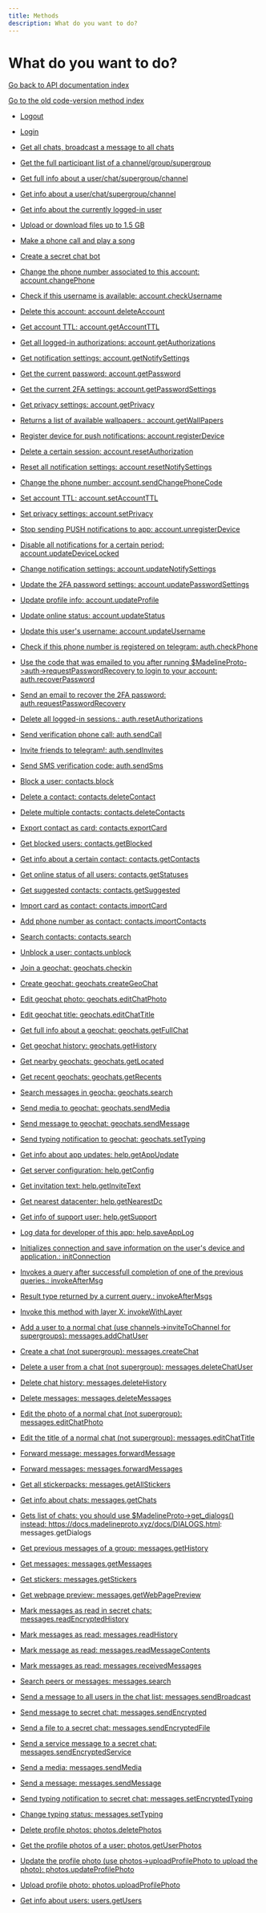 ```yaml
---
title: Methods
description: What do you want to do?
---
```

# What do you want to do?  
[Go back to API documentation index](..)  

[Go to the old code-version method index](api_README.md)  

* [Logout](https://docs.madelineproto.xyz/logout.html)

* [Login](https://docs.madelineproto.xyz/docs/LOGIN.html)

* [Get all chats, broadcast a message to all chats](https://docs.madelineproto.xyz/docs/DIALOGS.html)

* [Get the full participant list of a channel/group/supergroup](https://docs.madelineproto.xyz/get_pwr_chat.html)

* [Get full info about a user/chat/supergroup/channel](https://docs.madelineproto.xyz/get_full_info.html)

* [Get info about a user/chat/supergroup/channel](https://docs.madelineproto.xyz/get_info.html)

* [Get info about the currently logged-in user](https://docs.madelineproto.xyz/get_self.html)

* [Upload or download files up to 1.5 GB](https://docs.madelineproto.xyz/docs/FILES.html)

* [Make a phone call and play a song](https://docs.madelineproto.xyz/docs/CALLS.html)

* [Create a secret chat bot](https://docs.madelineproto.xyz/docs/SECRET_CHATS.html)

* <a href="account_changePhone.html" name="account_changePhone">Change the phone number associated to this account: account.changePhone</a>  

* <a href="account_checkUsername.html" name="account_checkUsername">Check if this username is available: account.checkUsername</a>  

* <a href="account_deleteAccount.html" name="account_deleteAccount">Delete this account: account.deleteAccount</a>  

* <a href="account_getAccountTTL.html" name="account_getAccountTTL">Get account TTL: account.getAccountTTL</a>  

* <a href="account_getAuthorizations.html" name="account_getAuthorizations">Get all logged-in authorizations: account.getAuthorizations</a>  

* <a href="account_getNotifySettings.html" name="account_getNotifySettings">Get notification settings: account.getNotifySettings</a>  

* <a href="account_getPassword.html" name="account_getPassword">Get the current password: account.getPassword</a>  

* <a href="account_getPasswordSettings.html" name="account_getPasswordSettings">Get the current 2FA settings: account.getPasswordSettings</a>  

* <a href="account_getPrivacy.html" name="account_getPrivacy">Get privacy settings: account.getPrivacy</a>  

* <a href="account_getWallPapers.html" name="account_getWallPapers">Returns a list of available wallpapers.: account.getWallPapers</a>  

* <a href="account_registerDevice.html" name="account_registerDevice">Register device for push notifications: account.registerDevice</a>  

* <a href="account_resetAuthorization.html" name="account_resetAuthorization">Delete a certain session: account.resetAuthorization</a>  

* <a href="account_resetNotifySettings.html" name="account_resetNotifySettings">Reset all notification settings: account.resetNotifySettings</a>  

* <a href="account_sendChangePhoneCode.html" name="account_sendChangePhoneCode">Change the phone number: account.sendChangePhoneCode</a>  

* <a href="account_setAccountTTL.html" name="account_setAccountTTL">Set account TTL: account.setAccountTTL</a>  

* <a href="account_setPrivacy.html" name="account_setPrivacy">Set privacy settings: account.setPrivacy</a>  

* <a href="account_unregisterDevice.html" name="account_unregisterDevice">Stop sending PUSH notifications to app: account.unregisterDevice</a>  

* <a href="account_updateDeviceLocked.html" name="account_updateDeviceLocked">Disable all notifications for a certain period: account.updateDeviceLocked</a>  

* <a href="account_updateNotifySettings.html" name="account_updateNotifySettings">Change notification settings: account.updateNotifySettings</a>  

* <a href="account_updatePasswordSettings.html" name="account_updatePasswordSettings">Update the 2FA password settings: account.updatePasswordSettings</a>  

* <a href="account_updateProfile.html" name="account_updateProfile">Update profile info: account.updateProfile</a>  

* <a href="account_updateStatus.html" name="account_updateStatus">Update online status: account.updateStatus</a>  

* <a href="account_updateUsername.html" name="account_updateUsername">Update this user's username: account.updateUsername</a>  

* <a href="auth_checkPhone.html" name="auth_checkPhone">Check if this phone number is registered on telegram: auth.checkPhone</a>  

* <a href="auth_recoverPassword.html" name="auth_recoverPassword">Use the code that was emailed to you after running $MadelineProto->auth->requestPasswordRecovery to login to your account: auth.recoverPassword</a>  

* <a href="auth_requestPasswordRecovery.html" name="auth_requestPasswordRecovery">Send an email to recover the 2FA password: auth.requestPasswordRecovery</a>  

* <a href="auth_resetAuthorizations.html" name="auth_resetAuthorizations">Delete all logged-in sessions.: auth.resetAuthorizations</a>  

* <a href="auth_sendCall.html" name="auth_sendCall">Send verification phone call: auth.sendCall</a>  

* <a href="auth_sendInvites.html" name="auth_sendInvites">Invite friends to telegram!: auth.sendInvites</a>  

* <a href="auth_sendSms.html" name="auth_sendSms">Send SMS verification code: auth.sendSms</a>  

* <a href="contacts_block.html" name="contacts_block">Block a user: contacts.block</a>  

* <a href="contacts_deleteContact.html" name="contacts_deleteContact">Delete a contact: contacts.deleteContact</a>  

* <a href="contacts_deleteContacts.html" name="contacts_deleteContacts">Delete multiple contacts: contacts.deleteContacts</a>  

* <a href="contacts_exportCard.html" name="contacts_exportCard">Export contact as card: contacts.exportCard</a>  

* <a href="contacts_getBlocked.html" name="contacts_getBlocked">Get blocked users: contacts.getBlocked</a>  

* <a href="contacts_getContacts.html" name="contacts_getContacts">Get info about a certain contact: contacts.getContacts</a>  

* <a href="contacts_getStatuses.html" name="contacts_getStatuses">Get online status of all users: contacts.getStatuses</a>  

* <a href="contacts_getSuggested.html" name="contacts_getSuggested">Get suggested contacts: contacts.getSuggested</a>  

* <a href="contacts_importCard.html" name="contacts_importCard">Import card as contact: contacts.importCard</a>  

* <a href="contacts_importContacts.html" name="contacts_importContacts">Add phone number as contact: contacts.importContacts</a>  

* <a href="contacts_search.html" name="contacts_search">Search contacts: contacts.search</a>  

* <a href="contacts_unblock.html" name="contacts_unblock">Unblock a user: contacts.unblock</a>  

* <a href="geochats_checkin.html" name="geochats_checkin">Join a geochat: geochats.checkin</a>  

* <a href="geochats_createGeoChat.html" name="geochats_createGeoChat">Create geochat: geochats.createGeoChat</a>  

* <a href="geochats_editChatPhoto.html" name="geochats_editChatPhoto">Edit geochat photo: geochats.editChatPhoto</a>  

* <a href="geochats_editChatTitle.html" name="geochats_editChatTitle">Edit geochat title: geochats.editChatTitle</a>  

* <a href="geochats_getFullChat.html" name="geochats_getFullChat">Get full info about a geochat: geochats.getFullChat</a>  

* <a href="geochats_getHistory.html" name="geochats_getHistory">Get geochat history: geochats.getHistory</a>  

* <a href="geochats_getLocated.html" name="geochats_getLocated">Get nearby geochats: geochats.getLocated</a>  

* <a href="geochats_getRecents.html" name="geochats_getRecents">Get recent geochats: geochats.getRecents</a>  

* <a href="geochats_search.html" name="geochats_search">Search messages in geocha: geochats.search</a>  

* <a href="geochats_sendMedia.html" name="geochats_sendMedia">Send media to geochat: geochats.sendMedia</a>  

* <a href="geochats_sendMessage.html" name="geochats_sendMessage">Send message to geochat: geochats.sendMessage</a>  

* <a href="geochats_setTyping.html" name="geochats_setTyping">Send typing notification to geochat: geochats.setTyping</a>  

* <a href="help_getAppUpdate.html" name="help_getAppUpdate">Get info about app updates: help.getAppUpdate</a>  

* <a href="help_getConfig.html" name="help_getConfig">Get server configuration: help.getConfig</a>  

* <a href="help_getInviteText.html" name="help_getInviteText">Get invitation text: help.getInviteText</a>  

* <a href="help_getNearestDc.html" name="help_getNearestDc">Get nearest datacenter: help.getNearestDc</a>  

* <a href="help_getSupport.html" name="help_getSupport">Get info of support user: help.getSupport</a>  

* <a href="help_saveAppLog.html" name="help_saveAppLog">Log data for developer of this app: help.saveAppLog</a>  

* <a href="initConnection.html" name="initConnection">Initializes connection and save information on the user's device and application.: initConnection</a>  

* <a href="invokeAfterMsg.html" name="invokeAfterMsg">Invokes a query after successfull completion of one of the previous queries.: invokeAfterMsg</a>  

* <a href="invokeAfterMsgs.html" name="invokeAfterMsgs">Result type returned by a current query.: invokeAfterMsgs</a>  

* <a href="invokeWithLayer.html" name="invokeWithLayer">Invoke this method with layer X: invokeWithLayer</a>  

* <a href="messages_addChatUser.html" name="messages_addChatUser">Add a user to a normal chat (use channels->inviteToChannel for supergroups): messages.addChatUser</a>  

* <a href="messages_createChat.html" name="messages_createChat">Create a chat (not supergroup): messages.createChat</a>  

* <a href="messages_deleteChatUser.html" name="messages_deleteChatUser">Delete a user from a chat (not supergroup): messages.deleteChatUser</a>  

* <a href="messages_deleteHistory.html" name="messages_deleteHistory">Delete chat history: messages.deleteHistory</a>  

* <a href="messages_deleteMessages.html" name="messages_deleteMessages">Delete messages: messages.deleteMessages</a>  

* <a href="messages_editChatPhoto.html" name="messages_editChatPhoto">Edit the photo of a normal chat (not supergroup): messages.editChatPhoto</a>  

* <a href="messages_editChatTitle.html" name="messages_editChatTitle">Edit the title of a normal chat (not supergroup): messages.editChatTitle</a>  

* <a href="messages_forwardMessage.html" name="messages_forwardMessage">Forward message: messages.forwardMessage</a>  

* <a href="messages_forwardMessages.html" name="messages_forwardMessages">Forward messages: messages.forwardMessages</a>  

* <a href="messages_getAllStickers.html" name="messages_getAllStickers">Get all stickerpacks: messages.getAllStickers</a>  

* <a href="messages_getChats.html" name="messages_getChats">Get info about chats: messages.getChats</a>  

* <a href="messages_getDialogs.html" name="messages_getDialogs">Gets list of chats: you should use $MadelineProto->get_dialogs() instead: https://docs.madelineproto.xyz/docs/DIALOGS.html: messages.getDialogs</a>  

* <a href="messages_getHistory.html" name="messages_getHistory">Get previous messages of a group: messages.getHistory</a>  

* <a href="messages_getMessages.html" name="messages_getMessages">Get messages: messages.getMessages</a>  

* <a href="messages_getStickers.html" name="messages_getStickers">Get stickers: messages.getStickers</a>  

* <a href="messages_getWebPagePreview.html" name="messages_getWebPagePreview">Get webpage preview: messages.getWebPagePreview</a>  

* <a href="messages_readEncryptedHistory.html" name="messages_readEncryptedHistory">Mark messages as read in secret chats: messages.readEncryptedHistory</a>  

* <a href="messages_readHistory.html" name="messages_readHistory">Mark messages as read: messages.readHistory</a>  

* <a href="messages_readMessageContents.html" name="messages_readMessageContents">Mark message as read: messages.readMessageContents</a>  

* <a href="messages_receivedMessages.html" name="messages_receivedMessages">Mark messages as read: messages.receivedMessages</a>  

* <a href="messages_search.html" name="messages_search">Search peers or messages: messages.search</a>  

* <a href="messages_sendBroadcast.html" name="messages_sendBroadcast">Send a message to all users in the chat list: messages.sendBroadcast</a>  

* <a href="messages_sendEncrypted.html" name="messages_sendEncrypted">Send message to secret chat: messages.sendEncrypted</a>  

* <a href="messages_sendEncryptedFile.html" name="messages_sendEncryptedFile">Send a file to a secret chat: messages.sendEncryptedFile</a>  

* <a href="messages_sendEncryptedService.html" name="messages_sendEncryptedService">Send a service message to a secret chat: messages.sendEncryptedService</a>  

* <a href="messages_sendMedia.html" name="messages_sendMedia">Send a media: messages.sendMedia</a>  

* <a href="messages_sendMessage.html" name="messages_sendMessage">Send a message: messages.sendMessage</a>  

* <a href="messages_setEncryptedTyping.html" name="messages_setEncryptedTyping">Send typing notification to secret chat: messages.setEncryptedTyping</a>  

* <a href="messages_setTyping.html" name="messages_setTyping">Change typing status: messages.setTyping</a>  

* <a href="photos_deletePhotos.html" name="photos_deletePhotos">Delete profile photos: photos.deletePhotos</a>  

* <a href="photos_getUserPhotos.html" name="photos_getUserPhotos">Get the profile photos of a user: photos.getUserPhotos</a>  

* <a href="photos_updateProfilePhoto.html" name="photos_updateProfilePhoto">Update the profile photo (use photos->uploadProfilePhoto to upload the photo): photos.updateProfilePhoto</a>  

* <a href="photos_uploadProfilePhoto.html" name="photos_uploadProfilePhoto">Upload profile photo: photos.uploadProfilePhoto</a>  

* <a href="users_getUsers.html" name="users_getUsers">Get info about users: users.getUsers</a>  

